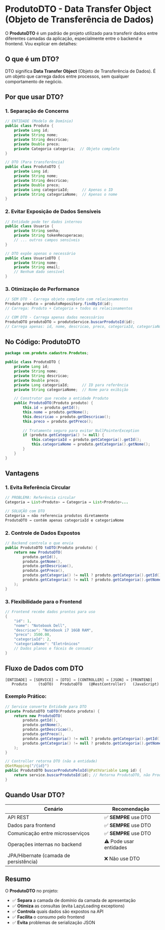 

# ProdutoDTO - Data Transfer Object (Objeto de Transferência de Dados)

O **ProdutoDTO** é um padrão de projeto utilizado para transferir dados entre diferentes camadas da aplicação, especialmente entre o backend e frontend. Vou explicar em detalhes:

## O que é um DTO?

DTO significa **Data Transfer Object** (Objeto de Transferência de Dados). É um objeto que carrega dados entre processos, sem qualquer comportamento de negócio.

## Por que usar DTO?

### 1. **Separação de Concerns**
```java
// ENTIDADE (Modelo de Domínio)
public class Produto {
    private Long id;
    private String nome;
    private String descricao;
    private Double preco;
    private Categoria categoria;  // Objeto completo
}

// DTO (Para transferência)
public class ProdutoDTO {
    private Long id;
    private String nome;
    private String descricao;
    private Double preco;
    private Long categoriaId;      // Apenas o ID
    private String categoriaNome;  // Apenas o nome
}
```

### 2. **Evitar Exposição de Dados Sensíveis**
```java
// Entidade pode ter dados internos
public class Usuario {
    private String senha;
    private String tokenRecuperacao;
    // ... outros campos sensíveis
}

// DTO expõe apenas o necessário
public class UsuarioDTO {
    private String nome;
    private String email;
    // Nenhum dado sensível
}
```

### 3. **Otimização de Performance**
```java
// SEM DTO - Carrega objeto completo com relacionamentos
Produto produto = produtoRepository.findById(id);
// Carrega: Produto + Categoria + todos os relacionamentos

// COM DTO - Carrega apenas dados necessários
ProdutoDTO produtoDTO = produtoService.buscarProdutoId(id);
// Carrega apenas: id, nome, descricao, preco, categoriaId, categoriaNome
```

## No Código: ProdutoDTO

```java
package com.produto.cadastro.Produtos;

public class ProdutoDTO {
    private Long id;
    private String nome;
    private String descricao;
    private Double preco;
    private Long categoriaId;      // ID para referência
    private String categoriaNome;  // Nome para exibição

    // Construtor que recebe a entidade Produto
    public ProdutoDTO(Produto produto) {
        this.id = produto.getId();
        this.nome = produto.getNome();
        this.descricao = produto.getDescricao();
        this.preco = produto.getPreco();
        
        // Tratamento seguro para evitar NullPointerException
        if (produto.getCategoria() != null) {
            this.categoriaId = produto.getCategoria().getId();
            this.categoriaNome = produto.getCategoria().getNome();
        }
    }
}
```

## Vantagens

### 1. **Evita Referência Circular**
```java
// PROBLEMA: Referência circular
Categoria → List<Produto> → Categoria → List<Produto>...

// SOLUÇÃO com DTO
Categoria → não referencia produtos diretamente
ProdutoDTO → contém apenas categoriaId e categoriaNome
```

### 2. **Controle de Dados Expostos**
```java
// Backend controla o que envia
public ProdutoDTO toDTO(Produto produto) {
    return new ProdutoDTO(
        produto.getId(),
        produto.getNome(),
        produto.getDescricao(), 
        produto.getPreco(),
        produto.getCategoria() != null ? produto.getCategoria().getId() : null,
        produto.getCategoria() != null ? produto.getCategoria().getNome() : null
    );
}
```

### 3. **Flexibilidade para o Frontend**
```java
// Frontend recebe dados prontos para uso
{
    "id": 1,
    "nome": "Notebook Dell",
    "descricao": "Notebook i7 16GB RAM",
    "preco": 3500.00,
    "categoriaId": 2,
    "categoriaNome": "Eletrônicos"
    // Dados planos e fáceis de consumir
}
```

## Fluxo de Dados com DTO

```
[ENTIDADE] → [SERVICE] → [DTO] → [CONTROLLER] → [JSON] → [FRONTEND]
   Produto     (toDTO)   ProdutoDTO   (@RestController)   (JavaScript)
```

### Exemplo Prático:

```java
// Service converte Entidade para DTO
private ProdutoDTO toDTO(Produto produto) {
    return new ProdutoDTO(
        produto.getId(),
        produto.getNome(),
        produto.getDescricao(),
        produto.getPreco(),
        produto.getCategoria() != null ? produto.getCategoria().getId() : null,
        produto.getCategoria() != null ? produto.getCategoria().getNome() : null
    );
}

// Controller retorna DTO (não a entidade)
@GetMapping("/{id}")
public ProdutoDTO buscarProdutoPeloId(@PathVariable Long id) {
    return service.buscarProdutoId(id); // Retorna ProdutoDTO, não Produto
}
```

## Quando Usar DTO?

| Cenário | Recomendação |
|---------|-------------|
| API REST | ✅ **SEMPRE** use DTO |
| Dados para frontend | ✅ **SEMPRE** use DTO |
| Comunicação entre microsserviços | ✅ **SEMPRE** use DTO |
| Operações internas no backend | ⚠️ Pode usar entidades |
| JPA/Hibernate (camada de persistência) | ❌ Não use DTO |

## Resumo

O **ProdutoDTO** no projeto:
- ✅ **Separa** a camada de domínio da camada de apresentação
- ✅ **Otimiza** as consultas (evita LazyLoading exceptions)
- ✅ **Controla** quais dados são expostos na API
- ✅ **Facilita** o consumo pelo frontend
- ✅ **Evita** problemas de serialização JSON
